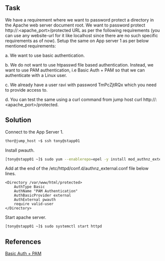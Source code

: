 ## Task
We have a requirement where we want to password protect a directory in the Apache web server document root. We want to password protect http://<website-url>:<apache_port>/protected URL as per the following requirements (you can use any website-url for it like localhost since there are no such specific requirements as of now). Setup the same on App server 1 as per below mentioned requirements:

a. We want to use basic authentication.

b. We do not want to use htpasswd file based authentication. Instead, we want to use PAM authentication, i.e Basic Auth + PAM so that we can authenticate with a Linux user.

c. We already have a user ravi with password TmPcZjtRQx which you need to provide access to.

d. You can test the same using a curl command from jump host curl http://<website-url>:<apache_port>/protected.
## Solution

Connect to the App Server 1.

```sh
thor@jump_host ~$ ssh tony@stapp01
```

Install pwauth.

```sh
[tony@stapp01 ~]$ sudo yum --enablerepo=epel -y install mod_authnz_external pwauth
```

Add at the end of the /etc/httpd/conf.d/authnz_external.conf file below lines.

```
<Directory /var/www/html/protected>
    AuthType Basic
    AuthName "PAM Authentication"
    AuthBasicProvider external
    AuthExternal pwauth
    require valid-user
</Directory>
```

Start apache server.

```sh
[tony@stapp01 ~]$ sudo systemctl start httpd
```




## References

[Basic Auth + PAM](https://www.server-world.info/en/note?os=CentOS_7&p=httpd&f=10)
